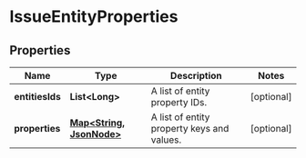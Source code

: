# IssueEntityProperties

## Properties
Name | Type | Description | Notes
------------ | ------------- | ------------- | -------------
**entitiesIds** | **List&lt;Long&gt;** | A list of entity property IDs. |  [optional]
**properties** | [**Map&lt;String, JsonNode&gt;**](JsonNode.md) | A list of entity property keys and values. |  [optional]
